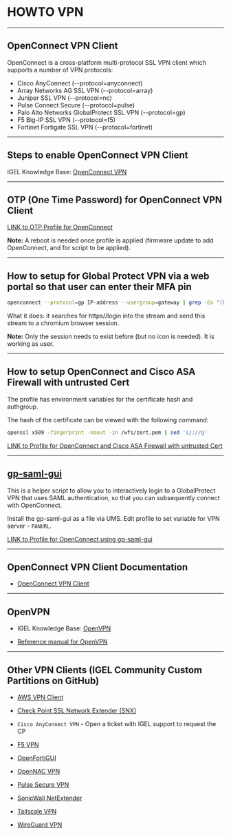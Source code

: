 # HOWTO VPN

-----

## OpenConnect VPN Client

OpenConnect is a cross-platform multi-protocol SSL VPN client which supports a number of VPN protocols:

- Cisco AnyConnect (--protocol=anyconnect)
- Array Networks AG SSL VPN (--protocol=array)
- Juniper SSL VPN (--protocol=nc)
- Pulse Connect Secure (--protocol=pulse)
- Palo Alto Networks GlobalProtect SSL VPN (--protocol=gp)
- F5 Big-IP SSL VPN (--protocol=f5)
- Fortinet Fortigate SSL VPN (--protocol=fortinet)

-----

## Steps to enable OpenConnect VPN Client

IGEL Knowledge Base: [OpenConnect VPN](https://kb.igel.com/igelos-11.08/en/openconnect-vpn-63804977.html)

-----

## OTP (One Time Password) for OpenConnect VPN Client

<a href="../Profiles/HOWTO-Use-OpenConnect-VPN-Client-OTP-profile.xml" download>LINK to OTP Profile for OpenConnect</a>


**Note:** A reboot is needed once profile is applied (firmware update to add OpenConnect, and for script to be applied).

-----

## How to setup for Global Protect VPN via a web portal so that user can enter their MFA pin

```bash linenums="1"
openconnect --protocol=gp IP-address --usergroup=gateway | grep -Eo "(https)://login[a-zA-Z0-9./?=_%:-]*" | xargs /config/sessions/chromium0
```

What it does: it searches for https//login into the stream and send this stream to a chromium browser session.

**Note:** Only the session needs to exist before (but no icon is needed). It is working as user.

-----

## How to setup OpenConnect and Cisco ASA Firewall with untrusted Cert

The profile has environment variables for the certificate hash and authgroup.

The hash of the certificate can be viewed with the following command:

```bash linenums="1"
openssl x509 -fingerprint -noout -in /wfs/zert.pem | sed 's/://g'
```

<a href="../Profiles/HOWTO-Use-OpenConnect-VPN-Trust-Cert-profile.xml" download>LINK to Profile for OpenConnect and Cisco ASA Firewall with untrusted Cert</a>

-----

## [gp-saml-gui](https://github.com/dlenski/gp-saml-gui)

This is a helper script to allow you to interactively login to a GlobalProtect VPN that uses SAML authentication, so that you can subsequently connect with OpenConnect.

Install the gp-saml-gui as a file via UMS. Edit profile to set variable for VPN server - `PANURL`.

<a href="../Profiles/HOWTO-Use-OpenConnect-VPN-gp-saml-gui-profile.xml" download>LINK to Profile for OpenConnect using gp-saml-gui</a>

-----

## OpenConnect VPN Client Documentation

- [OpenConnect VPN Client](https://www.infradead.org/openconnect/index.html)

----

## OpenVPN

- IGEL Knowledge Base: [OpenVPN](https://kb.igel.com/igelos-11.08/en/openvpn-63804963.html)

- [Reference manual for OpenVPN](https://openvpn.net/community-resources/reference-manual-for-openvpn-2-6/)

-----

## Other VPN Clients (IGEL Community Custom Partitions on GitHub)

- [AWS VPN Client](https://github.com/IGEL-Community/IGEL-Custom-Partitions/tree/master/CP_Source/Network/AWS_VPN)

- [Check Point SSL Network Extender (SNX)](https://github.com/IGEL-Community/IGEL-Custom-Partitions/tree/master/CP_Source/Network/Check_Point_SSL_Network_Extender)

- `Cisco AnyConnect VPN` - Open a ticket with IGEL support to request the CP

- [F5 VPN](https://github.com/IGEL-Community/IGEL-Custom-Partitions/tree/master/CP_Source/Network/F5_VPN)

- [OpenFortiGUI](https://github.com/IGEL-Community/IGEL-Custom-Partitions/tree/master/CP_Source/Apps/OpenFortiGUI)

- [OpenNAC VPN](https://github.com/IGEL-Community/IGEL-Custom-Partitions/tree/master/CP_Source/Network/OpenNAC_VPN)

- [Pulse Secure VPN](https://github.com/IGEL-Community/IGEL-Custom-Partitions/tree/master/CP_Source/Network/Pulse_VPN)

- [SonicWall NetExtender](https://github.com/IGEL-Community/IGEL-Custom-Partitions/tree/master/CP_Source/Network/SonicWall_NetExtender_V2)

- [Tailscale VPN](https://github.com/IGEL-Community/IGEL-Custom-Partitions/tree/master/CP_Source/Network/Tailscale_VPN)

- [WireGuard VPN](https://github.com/IGEL-Community/IGEL-Custom-Partitions/tree/master/CP_Source/Network/WireGuard_VPN_Client)
